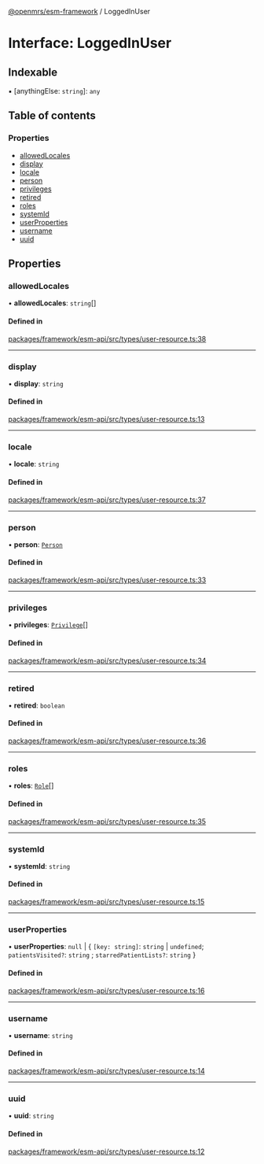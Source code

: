 [@openmrs/esm-framework](../API.md) / LoggedInUser

# Interface: LoggedInUser

## Indexable

▪ [anythingElse: `string`]: `any`

## Table of contents

### Properties

- [allowedLocales](LoggedInUser.md#allowedlocales)
- [display](LoggedInUser.md#display)
- [locale](LoggedInUser.md#locale)
- [person](LoggedInUser.md#person)
- [privileges](LoggedInUser.md#privileges)
- [retired](LoggedInUser.md#retired)
- [roles](LoggedInUser.md#roles)
- [systemId](LoggedInUser.md#systemid)
- [userProperties](LoggedInUser.md#userproperties)
- [username](LoggedInUser.md#username)
- [uuid](LoggedInUser.md#uuid)

## Properties

### allowedLocales

• **allowedLocales**: `string`[]

#### Defined in

[packages/framework/esm-api/src/types/user-resource.ts:38](https://github.com/jona42-ui/openmrs-esm-core/blob/main/packages/framework/esm-api/src/types/user-resource.ts#L38)

___

### display

• **display**: `string`

#### Defined in

[packages/framework/esm-api/src/types/user-resource.ts:13](https://github.com/jona42-ui/openmrs-esm-core/blob/main/packages/framework/esm-api/src/types/user-resource.ts#L13)

___

### locale

• **locale**: `string`

#### Defined in

[packages/framework/esm-api/src/types/user-resource.ts:37](https://github.com/jona42-ui/openmrs-esm-core/blob/main/packages/framework/esm-api/src/types/user-resource.ts#L37)

___

### person

• **person**: [`Person`](Person.md)

#### Defined in

[packages/framework/esm-api/src/types/user-resource.ts:33](https://github.com/jona42-ui/openmrs-esm-core/blob/main/packages/framework/esm-api/src/types/user-resource.ts#L33)

___

### privileges

• **privileges**: [`Privilege`](Privilege.md)[]

#### Defined in

[packages/framework/esm-api/src/types/user-resource.ts:34](https://github.com/jona42-ui/openmrs-esm-core/blob/main/packages/framework/esm-api/src/types/user-resource.ts#L34)

___

### retired

• **retired**: `boolean`

#### Defined in

[packages/framework/esm-api/src/types/user-resource.ts:36](https://github.com/jona42-ui/openmrs-esm-core/blob/main/packages/framework/esm-api/src/types/user-resource.ts#L36)

___

### roles

• **roles**: [`Role`](Role.md)[]

#### Defined in

[packages/framework/esm-api/src/types/user-resource.ts:35](https://github.com/jona42-ui/openmrs-esm-core/blob/main/packages/framework/esm-api/src/types/user-resource.ts#L35)

___

### systemId

• **systemId**: `string`

#### Defined in

[packages/framework/esm-api/src/types/user-resource.ts:15](https://github.com/jona42-ui/openmrs-esm-core/blob/main/packages/framework/esm-api/src/types/user-resource.ts#L15)

___

### userProperties

• **userProperties**: ``null`` \| { `[key: string]`: `string` \| `undefined`; `patientsVisited?`: `string` ; `starredPatientLists?`: `string`  }

#### Defined in

[packages/framework/esm-api/src/types/user-resource.ts:16](https://github.com/jona42-ui/openmrs-esm-core/blob/main/packages/framework/esm-api/src/types/user-resource.ts#L16)

___

### username

• **username**: `string`

#### Defined in

[packages/framework/esm-api/src/types/user-resource.ts:14](https://github.com/jona42-ui/openmrs-esm-core/blob/main/packages/framework/esm-api/src/types/user-resource.ts#L14)

___

### uuid

• **uuid**: `string`

#### Defined in

[packages/framework/esm-api/src/types/user-resource.ts:12](https://github.com/jona42-ui/openmrs-esm-core/blob/main/packages/framework/esm-api/src/types/user-resource.ts#L12)
